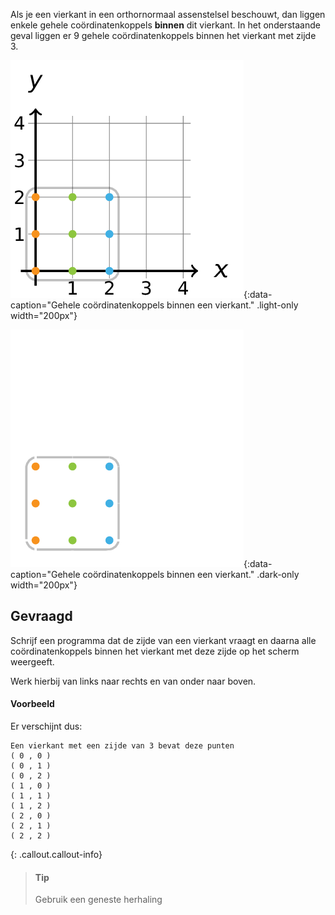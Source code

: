 Als je een vierkant in een orthornormaal assenstelsel beschouwt, dan liggen enkele gehele coördinatenkoppels **binnen** dit vierkant. In het onderstaande geval liggen er 9 gehele coördinatenkoppels binnen het vierkant met zijde 3.

![Gehele coördinatenkoppels binnen een vierkant.](media/image.png "Gehele coördinatenkoppels binnen een vierkant."){:data-caption="Gehele coördinatenkoppels binnen een vierkant." .light-only width="200px"}

![Gehele coördinatenkoppels binnen een vierkant.](media/image_dark.png "Gehele coördinatenkoppels binnen een vierkant.."){:data-caption="Gehele coördinatenkoppels binnen een vierkant." .dark-only width="200px"}

## Gevraagd
Schrijf een programma dat de zijde van een vierkant vraagt en daarna alle coördinatenkoppels binnen het vierkant met deze zijde op het scherm weergeeft.

Werk hierbij van links naar rechts en van onder naar boven.

#### Voorbeeld

Er verschijnt dus:
```
Een vierkant met een zijde van 3 bevat deze punten
( 0 , 0 )
( 0 , 1 )
( 0 , 2 )
( 1 , 0 )
( 1 , 1 )
( 1 , 2 )
( 2 , 0 )
( 2 , 1 )
( 2 , 2 )
```

{: .callout.callout-info}
>#### Tip 
> Gebruik een geneste herhaling
